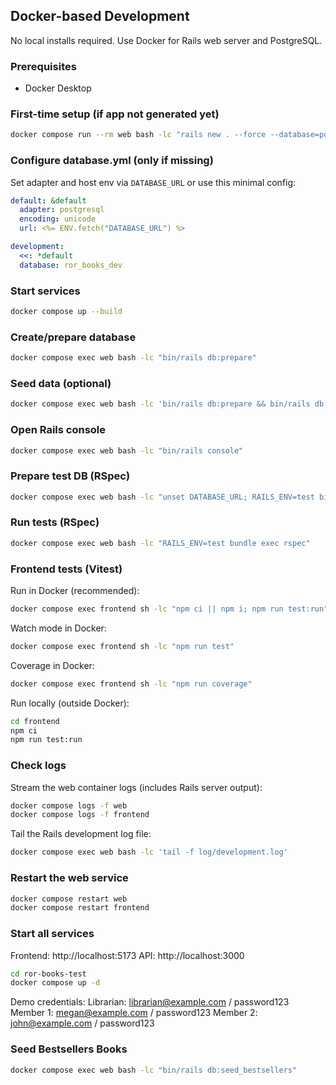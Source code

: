 ## Docker-based Development

No local installs required. Use Docker for Rails web server and PostgreSQL.

### Prerequisites
- Docker Desktop

### First-time setup (if app not generated yet)
```bash
docker compose run --rm web bash -lc "rails new . --force --database=postgresql && bundle install"
```

### Configure database.yml (only if missing)
Set adapter and host env via `DATABASE_URL` or use this minimal config:
```yaml
default: &default
  adapter: postgresql
  encoding: unicode
  url: <%= ENV.fetch("DATABASE_URL") %>

development:
  <<: *default
  database: ror_books_dev
```

### Start services
```bash
docker compose up --build
```

### Create/prepare database
```bash
docker compose exec web bash -lc "bin/rails db:prepare"
```

### Seed data (optional)
```bash
docker compose exec web bash -lc 'bin/rails db:prepare && bin/rails db:seed'
```

### Open Rails console
```bash
docker compose exec web bash -lc "bin/rails console"
```

### Prepare test DB (RSpec)
```bash
docker compose exec web bash -lc "unset DATABASE_URL; RAILS_ENV=test bin/rails db:environment:set RAILS_ENV=test && RAILS_ENV=test bin/rails db:prepare"
```

### Run tests (RSpec)
```bash
docker compose exec web bash -lc "RAILS_ENV=test bundle exec rspec"
```

### Frontend tests (Vitest)

Run in Docker (recommended):
```bash
docker compose exec frontend sh -lc "npm ci || npm i; npm run test:run"
```

Watch mode in Docker:
```bash
docker compose exec frontend sh -lc "npm run test"
```

Coverage in Docker:
```bash
docker compose exec frontend sh -lc "npm run coverage"
```

Run locally (outside Docker):
```bash
cd frontend
npm ci
npm run test:run
```

### Check logs
Stream the web container logs (includes Rails server output):
```bash
docker compose logs -f web
docker compose logs -f frontend
```

Tail the Rails development log file:
```bash
docker compose exec web bash -lc 'tail -f log/development.log'
```

### Restart the web service
```bash
docker compose restart web
docker compose restart frontend
```

### Start all services

Frontend: http://localhost:5173
API: http://localhost:3000


```bash
cd ror-books-test
docker compose up -d
```
Demo credentials:
Librarian: librarian@example.com / password123
Member 1: megan@example.com / password123
Member 2: john@example.com / password123



### Seed Bestsellers Books

```bash
docker compose exec web bash -lc "bin/rails db:seed_bestsellers"
```



